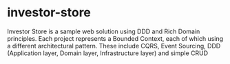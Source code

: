 # investor-store
Investor Store is a sample web solution using DDD and Rich Domain principles. Each project represents a Bounded Context, each of which using a different architectural pattern. These include CQRS, Event Sourcing, DDD (Application layer, Domain layer, Infrastructure layer) and simple CRUD
